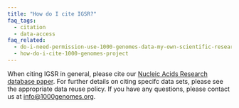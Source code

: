 ```yaml
---
title: "How do I cite IGSR?"
faq_tags:
  - citation
  - data-access
faq_related:
  - do-i-need-permission-use-1000-genomes-data-my-own-scientific-research
  - how-do-i-cite-1000-genomes-project
---
```

                    
When citing IGSR in general, please cite our [Nucleic Acids Research database paper](https://academic.oup.com/nar/article/45/D1/D854/2770649). For further details on citing specifc data sets, please see the appropriate data reuse policy. If you have any questions, please contact us at info@1000genomes.org.

